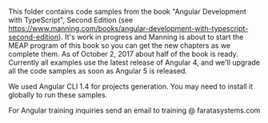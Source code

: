 This folder contains code samples from the book "Angular Development with TypeScript", Second Edition (see https://www.manning.com/books/angular-development-with-typescript-second-edition). It's work in progress and Manning is about to start the MEAP program of this book so you can get the new chapters as we complete them. As of October 2, 2017 about half of the book is ready. Currently all examples use the latest release of Angular 4, and we'll upgrade all the code samples as soon as Angular 5 is released.  

We used Angular CLI 1.4 for projects generation. You may need to install it globally to run these samples.

For Angular training inquiries send an email to training @ faratasystems.com
